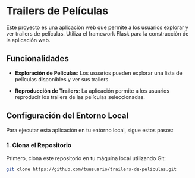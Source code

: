 # Trailers de Películas

Este proyecto es una aplicación web que permite a los usuarios explorar y ver trailers de películas. Utiliza el framework Flask para la construcción de la aplicación web.

## Funcionalidades

- **Exploración de Películas**: Los usuarios pueden explorar una lista de películas disponibles y ver sus trailers.

- **Reproducción de Trailers**: La aplicación permite a los usuarios reproducir los trailers de las películas seleccionadas.

## Configuración del Entorno Local

Para ejecutar esta aplicación en tu entorno local, sigue estos pasos:

### 1. Clona el Repositorio

Primero, clona este repositorio en tu máquina local utilizando Git:

```bash
git clone https://github.com/tuusuario/trailers-de-peliculas.git

